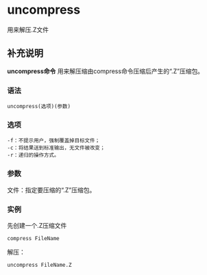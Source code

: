 uncompress
===

用来解压.Z文件

## 补充说明

**uncompress命令** 用来解压缩由compress命令压缩后产生的“.Z”压缩包。

###  语法

```shell
uncompress(选项)(参数)
```

###  选项

```shell
-f：不提示用户，强制覆盖掉目标文件；
-c：将结果送到标准输出，无文件被改变；
-r：递归的操作方式。
```

###  参数

文件：指定要压缩的“.Z”压缩包。

###  实例

先创建一个.Z压缩文件

```shell
compress FileName
```

解压：

```shell
uncompress FileName.Z
```


<!-- Linux命令行搜索引擎：https://github.com/wsdo/linux-complete-guide.git -->
